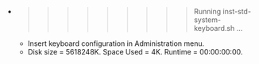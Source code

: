* >>>>>>>>> Running inst-std-system-keyboard.sh ...
  * Insert keyboard configuration in Administration menu.
  * Disk size = 5618248K. Space Used = 4K. Runtime = 00:00:00:00.
